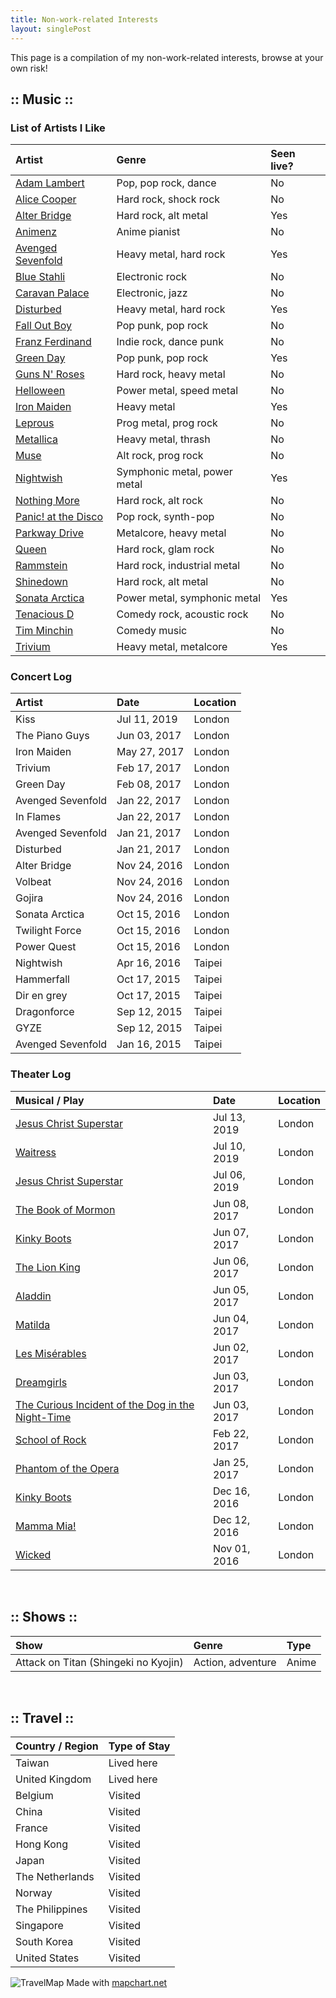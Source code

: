 ```yaml
---
title: Non-work-related Interests
layout: singlePost
---
```


This page is a compilation of my non-work-related interests, browse at your own risk!

## :: Music ::

### List of Artists I Like

| Artist                                                | Genre                        | Seen live? |
|:------------------------------------------------------|:-----------------------------|:-----------|
| [Adam Lambert](https://youtu.be/aB5wmLTrwSs)          | Pop, pop rock, dance         | No         |
| [Alice Cooper](https://youtu.be/Qq4j1LtCdww)          | Hard rock, shock rock        | No         |
| [Alter Bridge](https://youtu.be/8ELpzmNeS4M)          | Hard rock, alt metal         | Yes        |
| [Animenz](https://youtu.be/sEQf5lcnj_o)               | Anime pianist                | No         |
| [Avenged Sevenfold](https://youtu.be/KVjBCT2Lc94)     | Heavy metal, hard rock       | Yes        |
| [Blue Stahli](https://youtu.be/WeeivC7ZtHk)           | Electronic rock              | No         |
| [Caravan Palace](https://youtu.be/UbQgXeY_zi4)        | Electronic, jazz             | No         |
| [Disturbed](https://youtu.be/_LypjOTTH6E)             | Heavy metal, hard rock       | Yes        |
| [Fall Out Boy](https://youtu.be/5hDZbroaQDc)          | Pop punk, pop rock           | No         |
| [Franz Ferdinand](https://youtu.be/Ooq23i-QGBM)       | Indie rock, dance punk       | No         |
| [Green Day](https://youtu.be/A1OqtIqzScI)             | Pop punk, pop rock           | Yes        |
| [Guns N' Roses](https://youtu.be/56BBGZL1u-E)         | Hard rock, heavy metal       | No         |
| [Helloween](https://youtu.be/BauVYQgRQUA)             | Power metal, speed metal     | No         |
| [Iron Maiden](https://youtu.be/eHg9PJc1Nds)           | Heavy metal                  | Yes        |
| [Leprous](https://youtu.be/FZSlX1zXnfM)               | Prog metal, prog rock        | No         |
| [Metallica](https://youtu.be/CZv_lvvIVoI)             | Heavy metal, thrash          | No         |
| [Muse](https://youtu.be/w8KQmps-Sog)                  | Alt rock, prog rock          | No         |
| [Nightwish](https://youtu.be/pvkYwOJZONU)             | Symphonic metal, power metal | Yes        |
| [Nothing More](https://youtu.be/NAVEoc6NUKg)          | Hard rock, alt rock          | No         |
| [Panic! at the Disco](https://youtu.be/7qFF2v8VsaA)   | Pop rock, synth-pop          | No         |
| [Parkway Drive](https://youtu.be/QmtRMoMWUKE)         | Metalcore, heavy metal       | No         |
| [Queen](https://youtu.be/hFDcoX7s6rE)                 | Hard rock, glam rock         | No         |
| [Rammstein](https://youtu.be/NeQM1c-XCDc)             | Hard rock, industrial metal  | No         |
| [Shinedown](https://youtu.be/OoHGZFyMCHU)             | Hard rock, alt metal         | No         |
| [Sonata Arctica](https://youtu.be/ehvmYAXXUWs)        | Power metal, symphonic metal | Yes        |
| [Tenacious D](https://youtu.be/3b1acvZRvV4)           | Comedy rock, acoustic rock   | No         |
| [Tim Minchin](https://youtu.be/VGErC6QQdoc)           | Comedy music                 | No         |
| [Trivium](https://youtu.be/_XD2jKlCiK0)               | Heavy metal, metalcore       | Yes        |


### Concert Log

| Artist                                  | Date         | Location   |
|:----------------------------------------|:-------------|:-----------|
| Kiss                                    | Jul 11, 2019 | London     |
| The Piano Guys                          | Jun 03, 2017 | London     |
| Iron Maiden                             | May 27, 2017 | London     |
| Trivium                                 | Feb 17, 2017 | London     |
| Green Day                               | Feb 08, 2017 | London     |
| Avenged Sevenfold                       | Jan 22, 2017 | London     |
| In Flames                               | Jan 22, 2017 | London     |
| Avenged Sevenfold                       | Jan 21, 2017 | London     |
| Disturbed                               | Jan 21, 2017 | London     |
| Alter Bridge                            | Nov 24, 2016 | London     |
| Volbeat                                 | Nov 24, 2016 | London     |
| Gojira                                  | Nov 24, 2016 | London     |
| Sonata Arctica                          | Oct 15, 2016 | London     |
| Twilight Force                          | Oct 15, 2016 | London     |
| Power Quest                             | Oct 15, 2016 | London     |
| Nightwish                               | Apr 16, 2016 | Taipei     |
| Hammerfall                              | Oct 17, 2015 | Taipei     |
| Dir en grey                             | Oct 17, 2015 | Taipei     |
| Dragonforce                             | Sep 12, 2015 | Taipei     |
| GYZE                                    | Sep 12, 2015 | Taipei     |
| Avenged Sevenfold                       | Jan 16, 2015 | Taipei     |


### Theater Log

| Musical / Play                                                                                | Date         | Location   |
|:----------------------------------------------------------------------------------------------|:-------------|:-----------|
| [Jesus Christ Superstar](https://en.wikipedia.org/wiki/Jesus_Christ_Superstar)                | Jul 13, 2019 | London     |
| [Waitress](https://en.wikipedia.org/wiki/Waitress_(musical))                                  | Jul 10, 2019 | London     |
| [Jesus Christ Superstar](https://en.wikipedia.org/wiki/Jesus_Christ_Superstar)                | Jul 06, 2019 | London     |
| [The Book of Mormon](https://en.wikipedia.org/wiki/The_Book_of_Mormon_(musical))              | Jun 08, 2017 | London     |
| [Kinky Boots](https://en.wikipedia.org/wiki/Kinky_Boots_(musical))                            | Jun 07, 2017 | London     |
| [The Lion King](https://en.wikipedia.org/wiki/The_Lion_King_(musical))                        | Jun 06, 2017 | London     |
| [Aladdin](https://en.wikipedia.org/wiki/Aladdin_(2011_musical))                               | Jun 05, 2017 | London     |
| [Matilda](https://en.wikipedia.org/wiki/Matilda_the_Musical)                                  | Jun 04, 2017 | London     |
| [Les Misérables](https://en.wikipedia.org/wiki/Les_Misérables_(musical))                      | Jun 02, 2017 | London     |
| [Dreamgirls](https://en.wikipedia.org/wiki/Dreamgirls)                                        | Jun 03, 2017 | London     |
| [The Curious Incident of the Dog in the Night-Time](https://en.wikipedia.org/wiki/The_Curious_Incident_of_the_Dog_in_the_Night-Time_(play))                                       | Jun 03, 2017 | London     |
| [School of Rock](https://en.wikipedia.org/wiki/School_of_Rock_(musical))                      | Feb 22, 2017 | London     |
| [Phantom of the Opera](https://en.wikipedia.org/wiki/The_Phantom_of_the_Opera_(1986_musical)) | Jan 25, 2017 | London     |
| [Kinky Boots](https://en.wikipedia.org/wiki/Kinky_Boots_(musical))                            | Dec 16, 2016 | London     |
| [Mamma Mia!](https://en.wikipedia.org/wiki/Mamma_Mia!)                                        | Dec 12, 2016 | London     |
| [Wicked](https://en.wikipedia.org/wiki/Wicked_(musical))                                      | Nov 01, 2016 | London     |



<br>

## :: Shows ::

| Show                                                  | Genre                        | Type       |
|:------------------------------------------------------|:-----------------------------|:-----------|
| Attack on Titan (Shingeki no Kyojin)                  | Action, adventure            | Anime      |




<br>

## :: Travel ::

| Country / Region                        | Type of Stay            |
|:----------------------------------------|:------------------------|
| Taiwan                                  | Lived here              |
| United Kingdom                          | Lived here              |
| Belgium                                 | Visited                 |
| China                                   | Visited                 |
| France                                  | Visited                 |
| Hong Kong                               | Visited                 |
| Japan                                   | Visited                 |
| The Netherlands                         | Visited                 |
| Norway                                  | Visited                 |
| The Philippines                         | Visited                 |
| Singapore                               | Visited                 |
| South Korea                             | Visited                 |
| United States                           | Visited                 |

![TravelMap](assets/img/TravelMap.png)
Made with [mapchart.net](https://mapchart.net/world.html)
